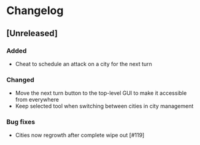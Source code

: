 # Changelog

## [Unreleased]


### Added

* Cheat to schedule an attack on a city for the next turn

### Changed

* Move the next turn button to the top-level GUI to make it accessible from everywhere
* Keep selected tool when switching between cities in city management

### Bug fixes

* Cities now regrowth after complete wipe out [#119]

